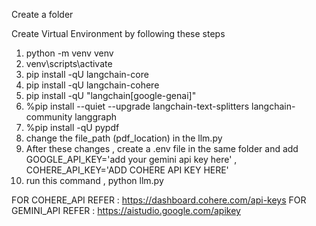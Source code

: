 Create a folder

Create Virtual Environment by following these steps
1. python -m venv venv
2. venv\scripts\activate
3. pip install -qU langchain-core
4. pip install -qU langchain-cohere
5. pip install -qU "langchain[google-genai]"
6. %pip install --quiet --upgrade langchain-text-splitters langchain-community langgraph
7. %pip install -qU pypdf
8. change the file_path (pdf_location) in the llm.py
9. After these changes , create a .env file in the same folder and  add GOOGLE_API_KEY='add your gemini api key here' , COHERE_API_KEY='ADD COHERE API KEY HERE'
10. run this command , python llm.py

FOR COHERE_API REFER : https://dashboard.cohere.com/api-keys
FOR GEMINI_API REFER : https://aistudio.google.com/apikey
